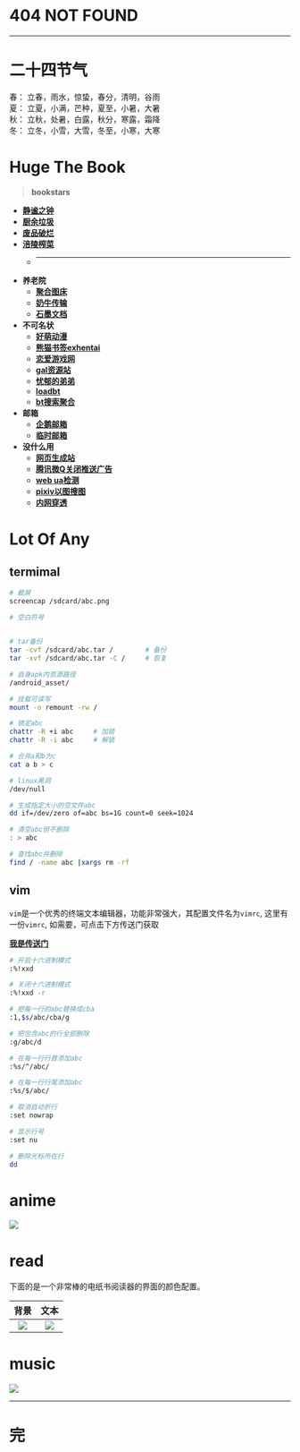 # 404 NOT FOUND
---

# 二十四节气
春：  立春，雨水，惊蛰，春分，清明，谷雨  
夏：  立夏，小满，芒种，夏至，小暑，大暑  
秋：  立秋，处暑，白露，秋分，寒露，霜降  
冬：  立冬，小雪，大雪，冬至，小寒，大寒

# Huge The Book
> **bookstars**  
  - **[静谧之钟](https://nibazshab.github.io/404/time.html)**
  - **[厨余垃圾](https://github.com/NibaZShab/mirror)**
  - **[废品破烂](https://github.com/NibaZShab/NibaZShab.github.io/releases)**
  - **[涪陵榨菜](https://sssssystem.github.io)**
    + ---
  - **养老院**
    + **[聚合图床](https://www.superbed.cn/)**
    + **[奶牛传输](https://cowtransfer.com/)**
    + **[石墨文档](https://shimo.im/)**
  - **不可名状**
    + **[好萌动漫](https://nicemoe.at/)**
    + **[熊猫书签exhentai](https://expanda.org/)**
    + **[恋爱游戏网](https://www.lianaiyx.com/)**
    + **[gal资源站](https://www.nyagal.com/)**
    + **[忧郁的弟弟](https://www.mmgal.com/)**
    + **[loadbt](https://www.loadbt.com/files)**
    + **[bt搜索聚合](https://hao.su/909/)**
  - **邮箱**
    + **[企鹅邮箱](https://w.mail.qq.com)**
    + **[临时邮箱](https://10minutemail.net/m/?lang=zh-cn)**
  - **没什么用**
    + **[网页生成站](http://sc.ilysc.cn/)**
    + **[腾讯微Q关闭推送广告](https://privacy.qq.com/yszc-m.htm)**
    + **[web ua检测](http://service.spiritsoft.cn/ua.html)**
    + **[pixiv以图搜图](http://saucenao.com/)**
    + **[内网穿透](https://ngrok.com)**

# Lot Of Any

## termimal
```sh
# 截屏
screencap /sdcard/abc.png
```
```sh
# 空白符号
ㅤㅤㅤ
```
```sh
# tar备份
tar -cvf /sdcard/abc.tar /        # 备份
tar -xvf /sdcard/abc.tar -C /     # 恢复
```
```sh
# 自身apk内资源路径
/android_asset/
```
```sh
# 挂载可读写
mount -o remount -rw /
```
```sh
# 锁定abc
chattr -R +i abc     # 加锁
chattr -R -i abc     # 解锁
```
```sh
# 合并a和b为c
cat a b > c
```
```sh
# linux黑洞
/dev/null
```
```sh
# 生成指定大小的空文件abc
dd if=/dev/zero of=abc bs=1G count=0 seek=1024
```
```sh
# 清空abc但不删除
: > abc
```
```sh
# 查找abc并删除
find / -name abc |xargs rm -rf
```

## vim
``vim``是一个优秀的终端文本编辑器，功能非常强大，其配置文件名为``vimrc``, 这里有一份``vimrc``, 如需要，可点击下方传送门获取  
  
**[我是传送门](https://github.com/NibaZShab/NibaZShab.github.io/releases/tag/vim)**
```sh
# 开启十六进制模式
:%!xxd
```
```sh
# 关闭十六进制模式
:%!xxd -r
```
```sh
# 把每一行的abc替换成cba
:1,$s/abc/cba/g
```
```sh
# 把包含abc的行全部删除
:g/abc/d
```
```sh
# 在每一行行首添加abc
:%s/^/abc/
```
```sh
# 在每一行行尾添加abc
:%s/$/abc/
```
```sh
# 取消自动折行
:set nowrap
```
```sh
# 显示行号
:set nu
```
```sh
# 删除光标所在行
dd
```

# anime
![](/404/markdown/pictures/31.png)

# read
下面的是一个非常棒的电纸书阅读器的界面的颜色配置。

| 背景 | 文本 |
| :---: | :---: |
| ![](/404/markdown/pictures/01.png) | ![](/404/markdown/pictures/02.png) |

# music
![](/404/markdown/pictures/03.png)

---
# 完

